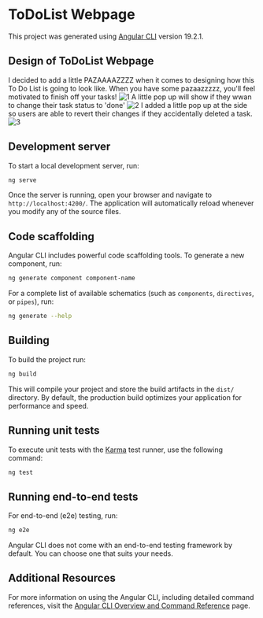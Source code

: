 # ToDoList Webpage

This project was generated using [Angular CLI](https://github.com/angular/angular-cli) version 19.2.1.

## Design of ToDoList Webpage

I decided to add a little PAZAAAAZZZZ when it comes to designing how this To Do List is going to look like. When you have some pazaazzzzz, you'll feel motivated to finish off your tasks!
![1](https://github.com/user-attachments/assets/09ee5a0f-1375-4673-befa-a00af29040bf)
A little pop up will show if they wwan to change their task status to 'done'
![2](https://github.com/user-attachments/assets/aecb887d-cdc4-4413-8784-fb3c9a59383f)
I added a little pop up at the side so users are able to revert their changes if they accidentally deleted a task.
![3](https://github.com/user-attachments/assets/686b9690-61fe-498c-b763-964f1bb2217f)

## Development server

To start a local development server, run:

```bash
ng serve
```

Once the server is running, open your browser and navigate to `http://localhost:4200/`. The application will automatically reload whenever you modify any of the source files.

## Code scaffolding

Angular CLI includes powerful code scaffolding tools. To generate a new component, run:

```bash
ng generate component component-name
```

For a complete list of available schematics (such as `components`, `directives`, or `pipes`), run:

```bash
ng generate --help
```

## Building

To build the project run:

```bash
ng build
```

This will compile your project and store the build artifacts in the `dist/` directory. By default, the production build optimizes your application for performance and speed.

## Running unit tests

To execute unit tests with the [Karma](https://karma-runner.github.io) test runner, use the following command:

```bash
ng test
```

## Running end-to-end tests

For end-to-end (e2e) testing, run:

```bash
ng e2e
```

Angular CLI does not come with an end-to-end testing framework by default. You can choose one that suits your needs.

## Additional Resources

For more information on using the Angular CLI, including detailed command references, visit the [Angular CLI Overview and Command Reference](https://angular.dev/tools/cli) page.
